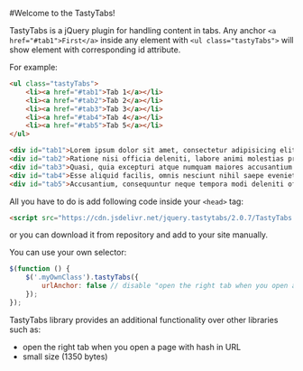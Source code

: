 #Welcome to the TastyTabs!

TastyTabs is a jQuery plugin for handling content in tabs. Any anchor ```<a href="#tab1">First</a>``` inside any element with ```<ul class="tastyTabs">``` will show element with corresponding id attribute.

For example:
```html
<ul class="tastyTabs">
    <li><a href="#tab1">Tab 1</a></li>
    <li><a href="#tab2">Tab 2</a></li>
    <li><a href="#tab3">Tab 3</a></li>
    <li><a href="#tab4">Tab 4</a></li>
    <li><a href="#tab5">Tab 5</a></li>
</ul>

<div id="tab1">Lorem ipsum dolor sit amet, consectetur adipisicing elit. ...</div>
<div id="tab2">Ratione nisi officia deleniti, labore animi molestias praesentium itaque? ...</div>
<div id="tab3">Quasi, quia excepturi atque numquam maiores accusantium saepe voluptatibus commodi, cum impedit minima iste. ...</div>
<div id="tab4">Esse aliquid facilis, omnis nesciunt nihil saepe eveniet tempora deserunt dolore cumque numquam. ...</div>
<div id="tab5">Accusantium, consequuntur neque tempora modi deleniti officia facilis quis provident itaque minus consectetur unde qui alias quasi nemo quibusdam animi?</div>
```

All you have to do is add following code inside your ```<head>``` tag:
```html
<script src="https://cdn.jsdelivr.net/jquery.tastytabs/2.0.7/TastyTabs.min.js"></script>
```
or you can download it from repository and add to your site manually.

You can use your own selector:
```JavaScript
$(function () {
    $('.myOwnClass').tastyTabs({
        urlAnchor: false // disable "open the right tab when you open a page with hash in URL" feature
    });
});
```

TastyTabs library provides an additional functionality over other libraries such as:
* open the right tab when you open a page with hash in URL
* small size (1350 bytes)
